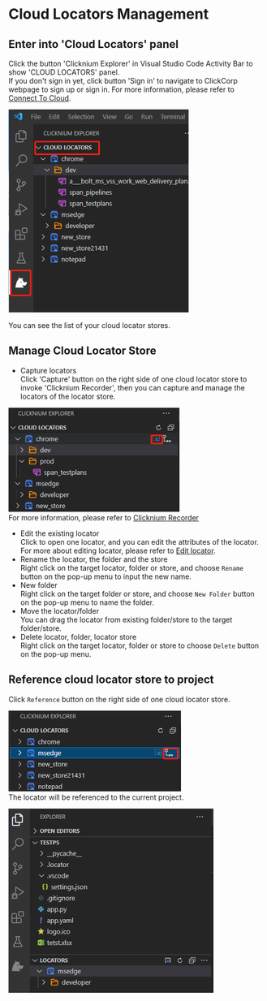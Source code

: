 # Cloud Locators Management
## Enter into 'Cloud Locators' panel
Click the button 'Clicknium Explorer' in Visual Studio Code Activity Bar to show 'CLOUD LOCATORS' panel.  
If you don't sign in yet, click button 'Sign in' to navigate to ClickCorp webpage to sign up or sign in.
For more information, please refer to [Connect To Cloud](/doc/developtools/vscode/connecttoclound.md).  

![Cloud locator 1](../../img/cloud_locator1.png)  

You can see the list of your cloud locator stores.

## Manage Cloud Locator Store
- Capture locators  
Click 'Capture' button on the right side of one cloud locator store to invoke 'Clicknium Recorder', then you can capture and manage the locators of the locator store.  

![Cloud locator 2](../../img/cloud_locator2.png)  
For more information, please refer to [Clicknium Recorder](/doc/developtools/recorder.md)  
- Edit the existing locator  
Click to open one locator, and you can edit the attributes of the locator.
For more about editing locator, please refer to [Edit locator](/doc/developtools/vscode/locatormanagement.md#edit-locator).
- Rename the locator, the folder and the store  
Right click on the target locator, folder or store, and choose `Rename` button on the pop-up menu to input the new name.
- New folder  
Right click on the target folder or store, and choose `New Folder` button on the pop-up menu to name the folder.
- Move the locator/folder  
You can drag the locator from existing folder/store to the target folder/store.
- Delete locator, folder, locator store  
Right click on the target locator, folder or store to choose `Delete` button on the pop-up menu.

## Reference cloud locator store to project
Click `Reference` button on the right side of one cloud locator store.  

![Cloud locator 3](../../img/cloud_locator3.png)  
The locator will be referenced to the current project. 

![Cloud locator 4](../../img/cloud_locator4.png)  